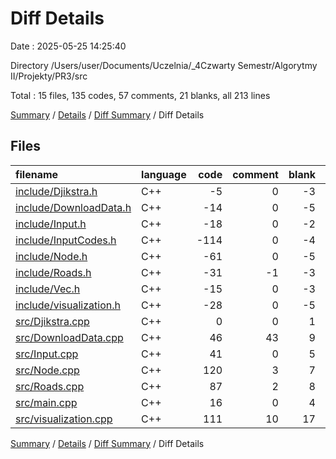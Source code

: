 # Diff Details

Date : 2025-05-25 14:25:40

Directory /Users/user/Documents/Uczelnia/_4Czwarty Semestr/Algorytmy II/Projekty/PR3/src

Total : 15 files,  135 codes, 57 comments, 21 blanks, all 213 lines

[Summary](results.md) / [Details](details.md) / [Diff Summary](diff.md) / Diff Details

## Files
| filename | language | code | comment | blank | total |
| :--- | :--- | ---: | ---: | ---: | ---: |
| [include/Djikstra.h](/include/Djikstra.h) | C++ | -5 | 0 | -3 | -8 |
| [include/DownloadData.h](/include/DownloadData.h) | C++ | -14 | 0 | -5 | -19 |
| [include/Input.h](/include/Input.h) | C++ | -18 | 0 | -2 | -20 |
| [include/InputCodes.h](/include/InputCodes.h) | C++ | -114 | 0 | -4 | -118 |
| [include/Node.h](/include/Node.h) | C++ | -61 | 0 | -5 | -66 |
| [include/Roads.h](/include/Roads.h) | C++ | -31 | -1 | -3 | -35 |
| [include/Vec.h](/include/Vec.h) | C++ | -15 | 0 | -3 | -18 |
| [include/visualization.h](/include/visualization.h) | C++ | -28 | 0 | -5 | -33 |
| [src/Djikstra.cpp](/src/Djikstra.cpp) | C++ | 0 | 0 | 1 | 1 |
| [src/DownloadData.cpp](/src/DownloadData.cpp) | C++ | 46 | 43 | 9 | 98 |
| [src/Input.cpp](/src/Input.cpp) | C++ | 41 | 0 | 5 | 46 |
| [src/Node.cpp](/src/Node.cpp) | C++ | 120 | 3 | 7 | 130 |
| [src/Roads.cpp](/src/Roads.cpp) | C++ | 87 | 2 | 8 | 97 |
| [src/main.cpp](/src/main.cpp) | C++ | 16 | 0 | 4 | 20 |
| [src/visualization.cpp](/src/visualization.cpp) | C++ | 111 | 10 | 17 | 138 |

[Summary](results.md) / [Details](details.md) / [Diff Summary](diff.md) / Diff Details